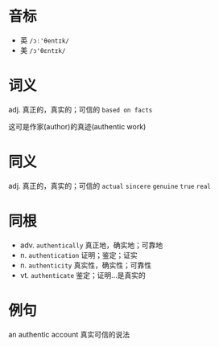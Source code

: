 # 音标

- 英 `/ɔː'θentɪk/`
- 美 `/ɔ'θɛntɪk/`

# 词义

adj. 真正的，真实的；可信的
`based on facts`



这可是作家(author)的真迹(authentic work)

# 同义

adj. 真正的，真实的；可信的
`actual` `sincere` `genuine` `true` `real`

# 同根

- adv. `authentically` 真正地，确实地；可靠地
- n. `authentication` 证明；鉴定；证实
- n. `authenticity` 真实性，确实性；可靠性
- vt. `authenticate` 鉴定；证明…是真实的

# 例句

an authentic account
真实可信的说法



